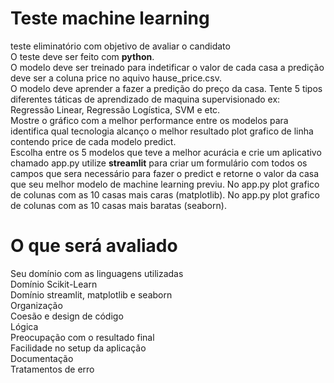 # Teste machine learning
teste eliminatório com objetivo de avaliar o candidato  
O teste deve ser feito com <strong>python</strong>.<br>
O modelo deve ser treinado para indetificar o valor de cada casa a predição deve ser a coluna price no aquivo hause_price.csv.<br>
O modelo deve aprender a fazer a  predição do preço da casa. Tente 5 tipos diferentes  táticas de aprendizado de maquina supervisionado ex: Regressão Linear, Regressão Logística, SVM e etc.<br>
Mostre o gráfico com a melhor performance entre os modelos para identifica qual tecnologia alcanço o melhor resultado plot grafico de linha contendo price de cada modelo predict.<br>
Escolha entre os 5  modelos que teve a melhor acurácia e crie um aplicativo chamado app.py utilize <strong>streamlit</strong> para criar um formulário com todos os campos que sera  necessário para  fazer o predict e retorne o valor da casa que seu melhor modelo  de machine learning previu. 
No app.py plot grafico de colunas com as 10 casas mais caras (matplotlib).
No app.py plot grafico de colunas com as 10 casas mais baratas (seaborn).

# O que será avaliado
Seu domínio com as linguagens utilizadas<br>
Domínio Scikit-Learn<br>
Domínio streamlit, matplotlib e seaborn<br>
Organização<br>
Coesão e design de código<br>
Lógica<br>
Preocupação com o resultado final<br>
Facilidade no setup da aplicação<br>
Documentação<br>
Tratamentos de erro<br>
